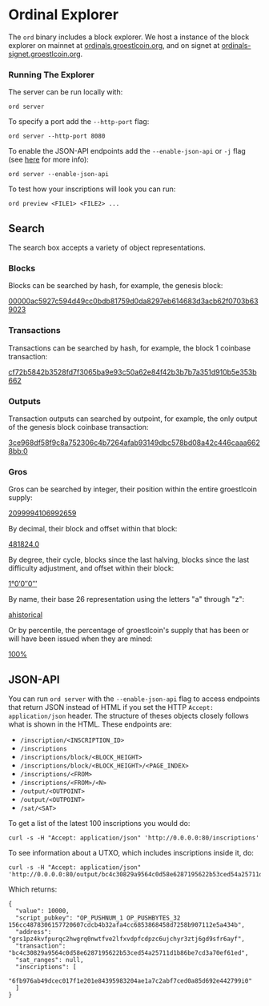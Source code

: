 Ordinal Explorer
================

The `ord` binary includes a block explorer. We host a instance of the block
explorer on mainnet at [ordinals.groestlcoin.org](https://ordinals.groestlcoin.org), and on signet at
[ordinals-signet.groestlcoin.org](https://ordinals-signet.groestlcoin.org).

### Running The Explorer
The server can be run locally with:

`ord server`

To specify a port add the `--http-port` flag:

`ord server --http-port 8080`

To enable the JSON-API endpoints add the `--enable-json-api` or `-j` flag (see
[here](#json-api) for more info):

`ord server --enable-json-api`

To test how your inscriptions will look you can run:

`ord preview <FILE1> <FILE2> ...`

Search
------

The search box accepts a variety of object representations.

### Blocks

Blocks can be searched by hash, for example, the genesis block:

[00000ac5927c594d49cc0bdb81759d0da8297eb614683d3acb62f0703b639023](https://ordinals.groestlcoin.org/search/00000ac5927c594d49cc0bdb81759d0da8297eb614683d3acb62f0703b639023)

### Transactions

Transactions can be searched by hash, for example, the block 1 coinbase
transaction:

[cf72b5842b3528fd7f3065ba9e93c50a62e84f42b3b7b7a351d910b5e353b662](https://ordinals.groestlcoin.org/search/cf72b5842b3528fd7f3065ba9e93c50a62e84f42b3b7b7a351d910b5e353b662)

### Outputs

Transaction outputs can searched by outpoint, for example, the only output of
the genesis block coinbase transaction:

[3ce968df58f9c8a752306c4b7264afab93149dbc578bd08a42c446caaa6628bb:0](https://ordinals.groestlcoin.org/output/3ce968df58f9c8a752306c4b7264afab93149dbc578bd08a42c446caaa6628bb:0)

### Gros

Gros can be searched by integer, their position within the entire groestlcoin
supply:

[2099994106992659](https://ordinals.groestlcoin.org/search/2099994106992659)

By decimal, their block and offset within that block:

[481824.0](https://ordinals.groestlcoin.org/search/481824.0)

By degree, their cycle, blocks since the last halving, blocks since the last
difficulty adjustment, and offset within their block:

[1°0′0″0‴](https://ordinals.groestlcoin.org/search/1°0′0″0‴)

By name, their base 26 representation using the letters "a" through "z":

[ahistorical](https://ordinals.groestlcoin.org/search/ahistorical)

Or by percentile, the percentage of groestlcoin's supply that has been or will have
been issued when they are mined:

[100%](https://ordinals.groestlcoin.org/search/100%)

JSON-API
--------

You can run `ord server` with the `--enable-json-api` flag to access endpoints that
return JSON instead of HTML if you set the HTTP `Accept: application/json`
header. The structure of theses objects closely follows
what is shown in the HTML. These endpoints are:

- `/inscription/<INSCRIPTION_ID>`
- `/inscriptions`
- `/inscriptions/block/<BLOCK_HEIGHT>`
- `/inscriptions/block/<BLOCK_HEIGHT>/<PAGE_INDEX>`
- `/inscriptions/<FROM>`
- `/inscriptions/<FROM>/<N>`
- `/output/<OUTPOINT>`
- `/output/<OUTPOINT>`
- `/sat/<SAT>`

To get a list of the latest 100 inscriptions you would do:

```
curl -s -H "Accept: application/json" 'http://0.0.0.0:80/inscriptions'
```

To see information about a UTXO, which includes inscriptions inside it, do:

```
curl -s -H "Accept: application/json" 'http://0.0.0.0:80/output/bc4c30829a9564c0d58e6287195622b53ced54a25711d1b86be7cd3a70ef61ed:0'
```

Which returns:

```
{
  "value": 10000,
  "script_pubkey": "OP_PUSHNUM_1 OP_PUSHBYTES_32 156cc4878306157720607cdcb4b32afa4cc6853868458d7258b907112e5a434b",
  "address": "grs1pz4kvfpurqc2hwgrq0nwtfve2lfxvdpfcdpzc6ujchyr3ztj6gd9sfr6ayf",
  "transaction": "bc4c30829a9564c0d58e6287195622b53ced54a25711d1b86be7cd3a70ef61ed",
  "sat_ranges": null,
  "inscriptions": [
    "6fb976ab49dcec017f1e201e84395983204ae1a7c2abf7ced0a85d692e442799i0"
  ]
}
```
